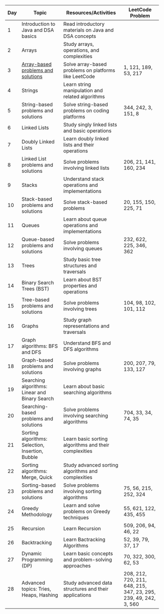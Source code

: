 

| Day | Topic                                           | Resources/Activities                                   | LeetCode Problem
|-----|-------------------------------------------------|--------------------------------------------------------|--------------------------------------------------------------------
| 1   | Introduction to Java and DSA basics             | Read introductory materials on Java and DSA concepts   |                                                                   |
| 2   | Arrays                                          | Study arrays, operations, and complexities             |                                                                   |
| 3   | [Array-based problems and solutions](Arrays.md)              | Solve array-based problems on platforms like LeetCode  |  1, 121, 189, 53, 217                                             |
| 4   | Strings                                         | Learn string manipulation and related algorithms       |                                                                   |
| 5   | String-based problems and solutions             | Solve string-based problems on coding platforms        |  344, 242, 3, 151, 8                                              |
| 6   | Linked Lists                                    | Study singly linked lists and basic operations         |                                                                   | 
| 7   | Doubly Linked Lists                             | Learn doubly linked lists and their operations         |                                                                   |
| 8   | Linked List problems and solutions              | Solve problems involving linked lists                  |  206, 21, 141, 160, 234                                           |
| 9   | Stacks                                          | Understand stack operations and implementations        |                                                                   |
| 10  | Stack-based problems and solutions              | Solve stack-based problems                             |  20, 155, 150, 225, 71                                            |
| 11  | Queues                                          | Learn about queue operations and implementations       |                                                                   |
| 12  | Queue-based problems and solutions              | Solve problems involving queues                        |  232, 622, 225, 346, 362                                          |
| 13  | Trees                                           | Study basic tree structures and traversals             |                                                                   |
| 14  | Binary Search Trees (BST)                       | Learn about BST properties and operations              |                                                                   |
| 15  | Tree-based problems and solutions               | Solve problems involving trees                         |  104, 98, 102, 101, 112                                           |
| 16  | Graphs                                          | Study graph representations and traversals             |                                                                   |
| 17  | Graph algorithms: BFS and DFS                   | Understand BFS and DFS algorithms                      |                                                                   |
| 18  | Graph-based problems and solutions              | Solve problems involving graphs                        |  200, 207, 79, 133, 127                                           |    
| 19  | Searching algorithms: Linear and Binary Search  | Learn about basic searching algorithms                 |                                                                   |
| 20  | Searching-based problems and solutions          | Solve problems involving searching algorithms          |  704, 33, 34, 74, 35                                              | 
| 21  | Sorting algorithms: Selection, Insertion, Bubble | Learn basic sorting algorithms and their complexities |                                                                   |
| 22  | Sorting algorithms: Merge, Quick                | Study advanced sorting algorithms and complexities     |                                                                   |
| 23  | Sorting-based problems and solutions            | Solve problems involving sorting algorithms            |  75, 56, 215, 252, 324                                            |
| 24  | Greedy Methodology                              | Learn and solve problems on Greedy techniques          | 55, 621, 122, 435, 455                                            |
| 25  | Recursion                                       | Learn Recursion                                        | 509, 206, 94, 46, 22                                              |
| 26  | Backtracking                                    | Learn Bactracking Algorithms                           | 52, 39, 79, 37, 17                                                |
| 27  | Dynamic Programming (DP)                        | Learn basic concepts and problem-solving approaches    | 70, 322, 300, 62, 53                                              |
| 28  | Advanced topics: Tries, Heaps, Hashing          | Study advanced data structures and their applications  | 208, 212, 720, 211, 648, 215, 347, 23, 295, 239, 49, 242, 3, 560  | 
